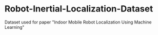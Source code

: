 # Robot-Inertial-Localization-Dataset

Dataset used for paper "Indoor Mobile Robot Localization Using Machine Learning"
